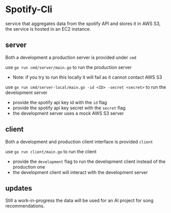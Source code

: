 # Spotify-Cli

service that aggregates data from the spotify API and stores it in AWS S3, the service is hosted in an EC2 instance.

## server
Both a development a production server is provided under `cmd`

use `go run cmd/server/main.go` to run the production server
- Note: if you try to run this locally it will fail as it cannot contact AWS S3


use `go run cmd/server-local/main.go -id <ID> -secret <secret>` to run the development server
- provide the spotify api key id with the `id` flag
- provide the spotify api key secret with the `secret` flag
- the development server uses a mock AWS S3 server

## client
Both a development and production client interface is provided `client`

use `go run client/main.go` to run the client
- provide the `development` flag to run the development client instead of the production one
- the development client will interact with the development server

## updates
Still a work-in-progress the data will be used for an AI project for song recommendations.